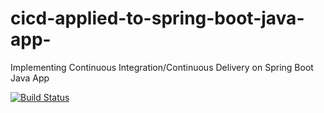# cicd-applied-to-spring-boot-java-app-
Implementing Continuous Integration/Continuous Delivery on Spring Boot Java App

[![Build Status](https://travis-ci.com/safwansyed1516/cicd-applied-to-spring-boot-java-app.svg)](https://travis-ci.com/safwansyed1516/cicd-applied-to-spring-boot-java-app-)

